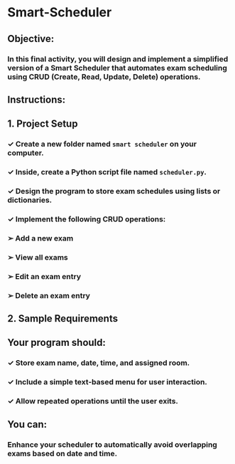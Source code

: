# Smart-Scheduler

## Objective:

### In this final activity, you will design and implement a simplified version of a Smart Scheduler that automates exam scheduling using CRUD (Create, Read, Update, Delete) operations.


## Instructions:

## 1. Project Setup

### ✓ Create a new folder named `smart scheduler` on your computer.
### ✓ Inside, create a Python script file named `scheduler.py`.
### ✓ Design the program to store exam schedules using lists or dictionaries.
### ✓ Implement the following CRUD operations:
### ➢ Add a new exam
### ➢ View all exams
### ➢ Edit an exam entry
### ➢ Delete an exam entry


## 2. Sample Requirements

## Your program should:

### ✓ Store exam name, date, time, and assigned room.
### ✓ Include a simple text-based menu for user interaction.
### ✓ Allow repeated operations until the user exits.


## You can:
### Enhance your scheduler to automatically avoid overlapping  exams based on date and time.